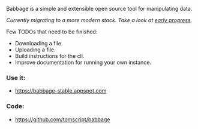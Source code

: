 Babbage is a simple and extensible open source tool for manipulating data.

_Currently migrating to a more modern stack. Take a look at [early progress](https://frontend-dot-babbage-stable.appspot.com)._

Few TODOs that need to be finished:

- Downloading a file.
- Uploading a file.
- Build instructions for the cli.
- Improve documentation for running your own instance.

### Use it:

- https://babbage-stable.appspot.com

### Code:

- https://github.com/tomscript/babbage
